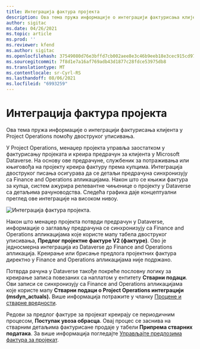 ```yaml
---
title: Интеграција фактура пројекта
description: Ова тема пружа информације о интеграцији фактурисања клијента у Project Operations помоћу двоструког уписивања.
author: sigitac
ms.date: 04/26/2021
ms.topic: article
ms.prod: ''
ms.reviewer: kfend
ms.author: sigitac
ms.openlocfilehash: 37549080d76e3bffd7cb002aee8e3c46b9eeb18e3cec915cd971881b69747534
ms.sourcegitcommit: 7f8d1e7a16af769adb43d1877c28fdce53975db8
ms.translationtype: MT
ms.contentlocale: sr-Cyrl-RS
ms.lasthandoff: 08/06/2021
ms.locfileid: "6993259"
---
```

# <a name="project-invoice-integration"></a>Интеграција фактура пројекта

Ова тема пружа информације о интеграцији фактурисања клијента у Project Operations помоћу двоструког уписивања.

У Project Operations, менаџер пројекта управља заостатком у фактурисању пројеката и креира предрачун за клијента у Microsoft Dataverse. На основу ове предрачуне, службеник за потраживања или књиговођа на пројекту креира фактуру према купцима. Интеграција двоструког писања осигурава да се детаљи предрачуна синхронизују са Finance and Operations апликацијама. Након што се књижи фактура за купца, систем ажурира релевантне чињенице о пројекту у Dataverse са детаљима рачуноводства. Следећа графика даје концептуални преглед ове интеграције на високом нивоу.

   ![Интеграција фактура пројекта.](./media/DW5Invoicing.png)

Након што менаџер пројекта потврди предрачун у Dataverse, информације о заглављу предрачуна се синхронизују са Finance and Operations апликацијама које користе мапу табела двоструког уписивања, **Предлог пројектне фактуре V2 (фактуре)**. Ово је једносмерна интеграција из Dataverse до Finance and Operations апликација. Креирање или брисање предлога пројектних фактура директно у Finance and Operations апликацијама није подржано.

Потврда рачуна у Dataverse такође покреће пословну логику за креирање записа повезаних са наплатом у ентитету **Стварни подаци**. Ови записи се синхронизују са Finance and Operations апликацијама које користе мапу **Стварни подаци о Project Operations интеграцији (msdyn\_actuals).** Више информација потражите у чланку [Процене и стварне вредности](resource-dual-write-estimates-actuals.md). 

Редови за предлог фактуре за пројекат креирају се периодичним процесом, **Поступак увоза обрасца**. Овај процес се заснива на стварним детаљима фактурисане продаје у табели **Припрема стварних података**. За више информација погледајте [Управљајте предлозима фактура за пројекат](../invoicing/format-update-project-invoice-proposals.md#create-project-invoice-proposals). 
